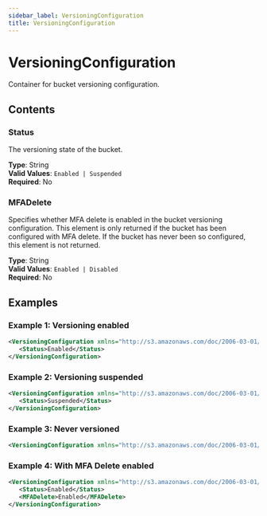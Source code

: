 ```yaml
---
sidebar_label: VersioningConfiguration
title: VersioningConfiguration
---
```


# VersioningConfiguration

Container for bucket versioning configuration.

## Contents

### Status

The versioning state of the bucket.

**Type**: String  
**Valid Values**: `Enabled | Suspended`  
**Required**: No

### MFADelete

Specifies whether MFA delete is enabled in the bucket versioning configuration. This element is only returned if the bucket has been configured with MFA delete. If the bucket has never been so configured, this element is not returned.

**Type**: String  
**Valid Values**: `Enabled | Disabled`  
**Required**: No

## Examples

### Example 1: Versioning enabled

```xml
<VersioningConfiguration xmlns="http://s3.amazonaws.com/doc/2006-03-01/">
   <Status>Enabled</Status>
</VersioningConfiguration>
```

### Example 2: Versioning suspended

```xml
<VersioningConfiguration xmlns="http://s3.amazonaws.com/doc/2006-03-01/">
   <Status>Suspended</Status>
</VersioningConfiguration>
```

### Example 3: Never versioned

```xml
<VersioningConfiguration xmlns="http://s3.amazonaws.com/doc/2006-03-01/"/>
```

### Example 4: With MFA Delete enabled

```xml
<VersioningConfiguration xmlns="http://s3.amazonaws.com/doc/2006-03-01/">
   <Status>Enabled</Status>
   <MFADelete>Enabled</MFADelete>
</VersioningConfiguration>
``` 